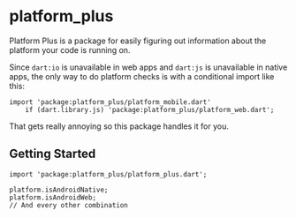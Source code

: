 # platform_plus

Platform Plus is a package for easily figuring out information about the platform your code is running on.

Since `dart:io` is unavailable in web apps and `dart:js` is unavailable in native apps, the only way to do platform checks is with a conditional import like this: 

```
import 'package:platform_plus/platform_mobile.dart'
    if (dart.library.js) 'package:platform_plus/platform_web.dart';
```

That gets really annoying so this package handles it for you.

## Getting Started

```
import 'package:platform_plus/platform_plus.dart';

platform.isAndroidNative;
platform.isAndroidWeb;
// And every other combination
```
